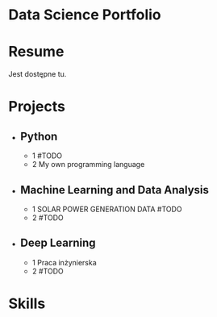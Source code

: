 # Data Science Portfolio

# Resume

Jest dostępne tu.

# Projects

- ## Python
  - 1 #TODO
  - 2 My own programming language

- ## Machine Learning and Data Analysis
  - 1 SOLAR POWER GENERATION DATA #TODO
  - 2 #TODO
  
- ## Deep Learning
  - 1 Praca inżynierska
  - 2 #TODO

# Skills
  
